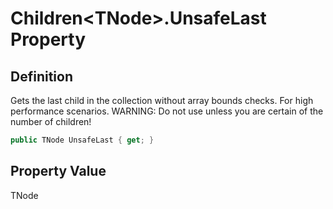 # Children&lt;TNode&gt;.UnsafeLast Property
## Definition

Gets the last child in the collection without array bounds checks. For high performance scenarios. WARNING: Do not use unless you are certain of the number of children!

```c#
public TNode UnsafeLast { get; }
```

## Property Value

TNode
